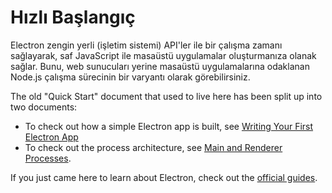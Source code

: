 # Hızlı Başlangıç

Electron zengin yerli (işletim sistemi) API'ler ile bir çalışma zamanı sağlayarak, saf JavaScript ile masaüstü uygulamalar oluşturmanıza olanak sağlar. Bunu, web sunucuları yerine masaüstü uygulamalarına odaklanan Node.js çalışma sürecinin bir varyantı olarak görebilirsiniz.

The old "Quick Start" document that used to live here has been split up into two documents:

* To check out how a simple Electron app is built, see [Writing Your First Electron App](./first-app.md)
* To check out the process architecture, see [Main and Renderer Processes](./application-architecture.md#main-and-renderer-processes).

If you just came here to learn about Electron, check out the [official guides](../README.md).